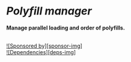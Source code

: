 # _Polyfill manager_

**Manage parallel loading and order of polyfills.**

<br/>[![Sponsored by][sponsor-img]][sponsor]<br/>[![Dependencies][deps-img]][deps]

[sponsor]: https://www.sebastian-software.de
[deps]: https://david-dm.org/sebastian-software/polyfill-manager
